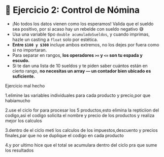 
# 🧠 **Ejercicio 2: Control de Nómina**

- ¡No todos los datos vienen como los esperamos! Valida que el sueldo sea positivo, por si acaso hay un rebelde con sueldo negativo 😅
- Usa una variable tipo `double acumuladoSueldos`, y cuando imprimas, hazle un casting a `float` solo por estética.
- **Entre `$100 y $300`** incluye ambos extremos, no los dejes por fuera como si no importaran.
- Para separar en rangos, **los operadores `>=` y `<=` son tu espada y escudo.**
- Si te dan una lista de 10 sueldos y te piden saber cuántos están en cierto rango, **no necesitas un array — un contador bien ubicado es suficiente.**


Ejercicio mal hecho

1.elimine las variables individuales para cada producto y precio,por que habiamucho 

2.use el ciclo for para procesar los 5 productos,esto elimina la repticiion del codigo,asi el codigo solicita el nombre y precio de los productos y realiza mejor los calculos

3.dentro de el ciclo meti los calculos de los impuestos,descuento y precios finales,par que no se duplique el codigo en cada producto

4.y por ultimo hice que el total se acumulara dentro del ciclo pra que sume los resultados

